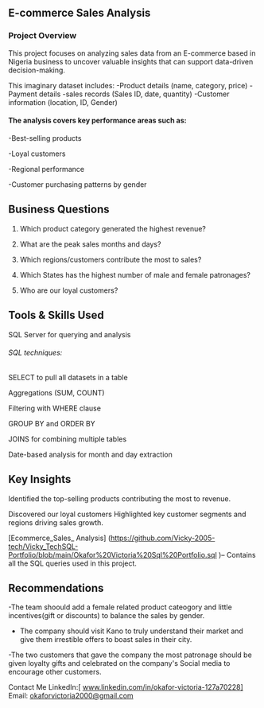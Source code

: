 ## E-commerce Sales Analysis
  ### Project Overview
This project focuses on analyzing sales data from an E-commerce based in Nigeria business to uncover valuable insights that can support data-driven decision-making.

This imaginary dataset includes:
-Product details (name, category, price)
-Payment details
-sales records (Sales ID, date, quantity)
-Customer information (location, ID, Gender)

#### The analysis covers key performance areas such as:
-Best-selling products

-Loyal customers

-Regional performance

-Customer purchasing patterns by gender

## Business Questions
1. Which product category generated the highest revenue?

2. What are the peak sales months and days?

3. Which regions/customers contribute the most to sales?

4. Which States has the highest number of male and female patronages?

5. Who are our loyal customers?

## Tools & Skills Used
SQL Server for querying and analysis

###### SQL techniques:

SELECT to pull all datasets in a table

Aggregations (SUM, COUNT)

Filtering with WHERE clause

GROUP BY and ORDER BY

JOINS for combining multiple tables

Date-based analysis for month and day extraction

 ## Key Insights
Identified the top-selling products contributing the most to revenue.

Discovered our loyal customers
Highlighted key customer segments and regions driving sales growth.


[Ecommerce_Sales_ Analysis] (https://github.com/Vicky-2005-tech/Vicky_TechSQL-Portfolio/blob/main/Okafor%20Victoria%20Sql%20Portfolio.sql )– Contains all the SQL queries used in this project.

  ## Recommendations
 -The team shoould add a female related product cateogory and little incentives(gift or discounts) to balance the sales by gender.

 - The company should visit Kano to truly understand their market and give them irrestible offers to boast sales in their city.

 -The two customers that gave the company the most patronage should be given loyalty gifts and celebrated on the company's Social media to encourage other customers.



 Contact Me
LinkedIn:[ www.linkedin.com/in/okafor-victoria-127a70228]
Email: okaforvictoria2000@gmail.com

